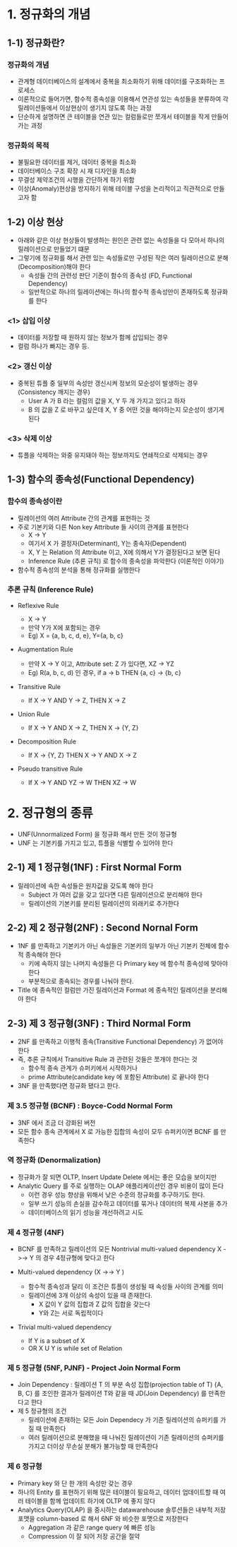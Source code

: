 # 1. 정규화의 개념

## 1-1) 정규화란?

### 정규화의 개념

- 관계형 데이터베이스의 설계에서 중복을 최소화하기 위해 데이터를 구조화하는 프로세스
- 이론적으로 들어가면, 함수적 종속성을 이용해서 연관성 있는 속성들을 분류하여 각 릴레이션들에서 이상현상이 생기지 않도록 하는 과정
- 단순하게 설명하면 큰 테이블을 연관 있는 컬럼들로만 쪼개서 테이블을 작게 만들어가는 과정

### 정규화의 목적

- 불필요한 데이터를 제거, 데이터 중복을 최소화
- 데이터베이스 구조 확장 시 재 디자인을 최소화
- 무결성 제약조건의 시행을 간단하게 하기 위함
- 이상(Anomaly)현상을 방지하기 위해 테이블 구성을 논리적이고 직관적으로 만들고자 함

## 1-2) 이상 현상

- 아래와 같은 이상 현상들이 발생하는 원인은 관련 없는 속성들을 다 모아서 하나의 릴레이션으로 만들었기 떄문
- 그렇기에 정규화를 해서 관련 있는 속성들로만 구성된 작은 여러 릴레이션으로 분해(Decomposition)해야 한다
  - 속성들 간의 관련성 판단 기준이 함수의 종속성 (FD, Functional Dependency)
  - 일반적으로 하나의 릴레이션에는 하나의 함수적 종속성만이 존재하도록 정규화를 한다

### <1> 삽입 이상

- 데이터를 저장할 때 원하지 않는 정보가 함께 삽입되는 경우
- 컬럼 하나가 빠지는 경우 등.

### <2> 갱신 이상

- 중복된 튜플 중 일부의 속성만 갱신시켜 정보의 모순성이 발생하는 경우 (Consistency 깨지는 경우)
  - User A 가 B 라는 컬럼의 값을 X, Y 두 개 가지고 있다고 하자
  - B 의 값을 Z 로 바꾸고 싶은데 X, Y 중 어떤 것을 해야하는지 모순성이 생기게 된다

### <3> 삭제 이상

- 튜플을 삭제하는 와중 유지돼야 하는 정보까지도 연쇄적으로 삭제되는 경우

## 1-3) 함수의 종속성(Functional Dependency)

### 함수의 종속성이란

- 릴레이션의 여러 Attribute 간의 관계를 표현하는 것
- 주로 기본키와 다른 Non key Attribute 들 사이의 관계를 표현한다
  - X -> Y
  - 여기서 X 가 결정자(Determinant), Y는 종속자(Dependent)
  - X, Y 는 Relation 의 Attribute 이고, X에 의해서 Y가 결정된다고 보면 된다
  - Inference Rule (추론 규칙) 로 함수의 종속성을 파악한다 (이론적인 이야기)
- 함수적 종속성의 분석을 통해 정규화를 실행한다

### 추론 규칙 (Inference Rule)

- Reflexive Rule

  - X -> Y
  - 만약 Y가 X에 포함되는 경우
  - Eg) X = {a, b, c, d, e}, Y={a, b, c}

- Augmentation Rule

  - 만약 X -> Y 이고, Attribute set: Z 가 있다면, XZ -> YZ
  - Eg) R(a, b, c, d) 인 경우, if a -> b THEN {a, c} -> {b, c}

- Transitive Rule

  - If X -> Y AND Y -> Z, THEN X -> Z

- Union Rule

  - If X -> Y AND X -> Z, THEN X -> {Y, Z}

- Decomposition Rule

  - If X -> {Y, Z} THEN X -> Y AND X -> Z

- Pseudo transitive Rule
  - If X -> Y AND YZ -> W THEN XZ -> W

# 2. 정규형의 종류

- UNF(Unnormalized Form) 을 정규화 해서 만든 것이 정규형
- UNF 는 기본키를 가지고 있고, 튜플을 식별할 수 있어야 한다

## 2-1) 제 1 정규형(1NF) : First Normal Form

- 릴레이션에 속한 속성들은 원자값을 갖도록 해야 한다
  - Subject 가 여러 값을 갖고 있다면 다른 릴레이션으로 분리해야 한다
  - 릴레이션의 기본키를 분리된 릴레이션의 외래키로 추가한다

## 2-2) 제 2 정규형(2NF) : Second Nornal Form

- 1NF 를 만족하고 기본키가 아닌 속성들은 기본키의 일부가 아닌 기본키 전체에 함수적 종속해야 한다
  - 키에 속하지 않는 나머지 속성들은 다 Primary key 에 함수적 종속성에 맞아야 한다
  - 부분적으로 종속되는 경우를 나눠야 한다.
- Title 에 종속적인 컬럼만 가진 릴레이션과 Format 에 종속적인 릴레이션을 분리해야 한다

## 2-3) 제 3 정규형(3NF) : Third Normal Form

- 2NF 를 만족하고 이행적 종속(Transitive Functional Dependency) 가 없어야 한다
- 즉, 추론 규칙에서 Transitive Rule 과 관련된 것들은 쪼개야 한다는 것
  - 함수적 종속 관계가 슈퍼키에서 시작하거나
  - prime Attribute(candidate key 에 포함된 Attribute) 로 끝나야 한다
- 3NF 을 만족했다면 정규화 됐다고 한다.

### 제 3.5 정규형 (BCNF) : Boyce-Codd Normal Form

- 3NF 에서 조금 더 강화된 버전
- 모든 함수 종속 관계에서 X 로 가능한 집합의 속성이 모두 슈퍼키이면 BCNF 를 만족한다

### 역 정규화 (Denormalization)

- 정규화가 잘 되면 OLTP, Insert Update Delete 에서는 좋은 모습을 보이지만
- Analytic Query 를 주로 실행하는 OLAP 애플리케이션인 경우 비용이 많이 든다
  - 이런 경우 성능 향상을 위해서 낮은 수준의 정규화를 추구하기도 한다.
  - 일부 쓰기 성능의 손실을 감수하고 데이터를 묶거나 데이터의 복제 사본을 추가
  - 데이터베이스의 읽기 성능을 개선하려고 시도

### 제 4 정규형 (4NF)

- BCNF 를 만족하고 릴레이션의 모든 Nontrivial multi-valued dependency X ->-> Y 의 경우 4정규형에 맞다고 한다

- Multi-valued dependency (X ->-> Y )

  - 함수적 종속성과 달리 이 조건은 튜플이 생성될 때 속성들 사이의 관계를 의미
  - 릴레이션에 3개 이상의 속성이 있을 때 존재한다.
    - X 값이 Y 값의 집합과 Z 값의 집합을 갖는다
    - Y와 Z는 서로 독립적이다

- Trivial multi-valued dependency

  - If Y is a subset of X
  - OR X U Y is while set of Relation

### 제 5 정규형 (5NF, PJNF) - Project Join Normal Form

- Join Dependency : 릴레이션 T 의 부분 속성 집합(projection table of T) {A, B, C} 를 조인한 결과가 릴레이션 T와 같을 때 JD(Join Dependency) 를 만족한다고 한다
- 제 5 정규형의 조건
  - 릴레이션에 존재하는 모든 Join Dependecy 가 기존 릴레이션의 슈퍼키를 가질 때 만족한다
  - 여러 릴레이션으로 분해했을 때 나눠진 릴레이션이 기존 릴레이션의 슈퍼키를 가지고 더이상 무손실 분해가 불가능할 때 만족한다

### 제 6 정규형

- Primary key 와 단 한 개의 속성만 갖는 경우
- 하나의 Entity 를 표현하기 위해 많은 테이블이 필요하고, 데이터 업데이트할 때 여러 테이블을 함께 업데이트 하기에 OLTP 에 좋지 않다
- Analytics Query(OLAP) 을 중시하는 datawarehouse 솔루션들은 내부적 저장 포맷을 column-based 로 해서 6NF 와 비슷한 포맷으로 저장한다
  - Aggregation 과 같은 range query 에 빠른 성능
  - Compression 이 잘 되어 저장 공간을 절약
